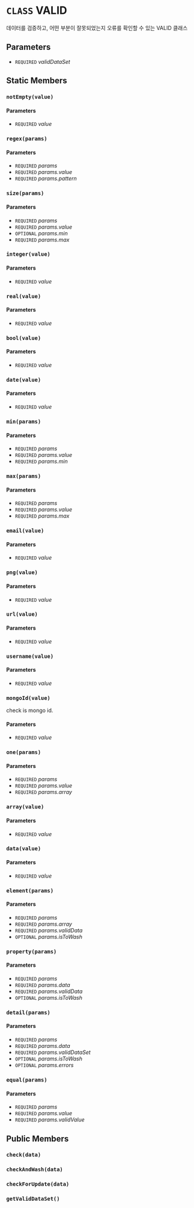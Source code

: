 # `CLASS` VALID
데이터를 검증하고, 어떤 부분이 잘못되었는지 오류를 확인할 수 있는 VALID 클래스

## Parameters
* `REQUIRED` *validDataSet*

## Static Members

### `notEmpty(value)`
#### Parameters
* `REQUIRED` *value*

### `regex(params)`
#### Parameters
* `REQUIRED` *params*
* `REQUIRED` *params.value*
* `REQUIRED` *params.pattern*

### `size(params)`
#### Parameters
* `REQUIRED` *params*
* `REQUIRED` *params.value*
* `OPTIONAL` *params.min*
* `REQUIRED` *params.max*

### `integer(value)`
#### Parameters
* `REQUIRED` *value*

### `real(value)`
#### Parameters
* `REQUIRED` *value*

### `bool(value)`
#### Parameters
* `REQUIRED` *value*

### `date(value)`
#### Parameters
* `REQUIRED` *value*

### `min(params)`
#### Parameters
* `REQUIRED` *params*
* `REQUIRED` *params.value*
* `REQUIRED` *params.min*

### `max(params)`
#### Parameters
* `REQUIRED` *params*
* `REQUIRED` *params.value*
* `REQUIRED` *params.max*

### `email(value)`
#### Parameters
* `REQUIRED` *value*

### `png(value)`
#### Parameters
* `REQUIRED` *value*

### `url(value)`
#### Parameters
* `REQUIRED` *value*

### `username(value)`
#### Parameters
* `REQUIRED` *value*

### `mongoId(value)`
check is mongo id.
#### Parameters
* `REQUIRED` *value*

### `one(params)`
#### Parameters
* `REQUIRED` *params*
* `REQUIRED` *params.value*
* `REQUIRED` *params.array*

### `array(value)`
#### Parameters
* `REQUIRED` *value*

### `data(value)`
#### Parameters
* `REQUIRED` *value*

### `element(params)`
#### Parameters
* `REQUIRED` *params*
* `REQUIRED` *params.array*
* `REQUIRED` *params.validData*
* `OPTIONAL` *params.isToWash*

### `property(params)`
#### Parameters
* `REQUIRED` *params*
* `REQUIRED` *params.data*
* `REQUIRED` *params.validData*
* `OPTIONAL` *params.isToWash*

### `detail(params)`
#### Parameters
* `REQUIRED` *params*
* `REQUIRED` *params.data*
* `REQUIRED` *params.validDataSet*
* `OPTIONAL` *params.isToWash*
* `OPTIONAL` *params.errors*

### `equal(params)`
#### Parameters
* `REQUIRED` *params*
* `REQUIRED` *params.value*
* `REQUIRED` *params.validValue*

## Public Members

### `check(data)`

### `checkAndWash(data)`

### `checkForUpdate(data)`

### `getValidDataSet()`
